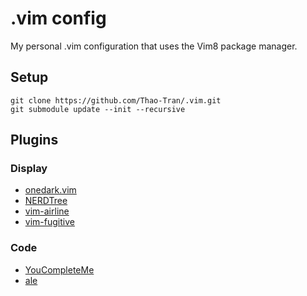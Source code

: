 # .vim config
My personal .vim configuration that uses the Vim8 package manager.

## Setup
```
git clone https://github.com/Thao-Tran/.vim.git
git submodule update --init --recursive
```

## Plugins
### Display
* [onedark.vim](https://github.com/joshdick/onedark.vim)
* [NERDTree](https://github.com/preservim/nerdtree)
* [vim-airline](https://github.com/vim-airline/vim-airline)
* [vim-fugitive](https://github.com/tpope/vim-fugitive)

### Code
* [YouCompleteMe](https://github.com/ycm-core/YouCompleteMe)
* [ale](https://github.com/dense-analysis/ale)

